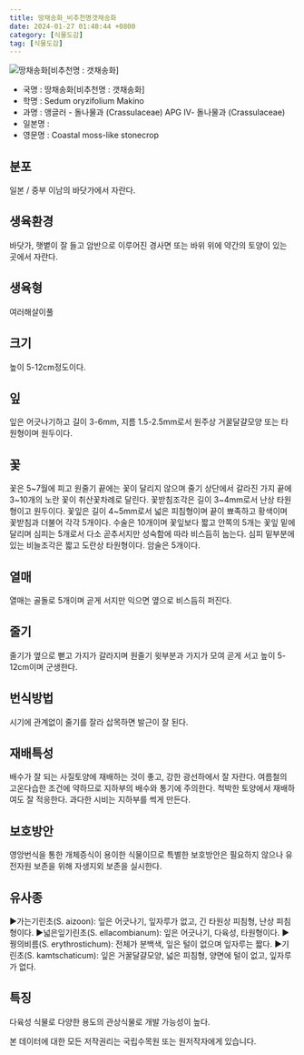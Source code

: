 ```yaml
---
title: 땅채송화_비추천명갯채송화
date: 2024-01-27 01:48:44 +0800
category: [식물도감]
tag: [식물도감]
---
```




![땅채송화[비추천명 : 갯채송화]](/fileUpload/plants/basic/Crassulaceae/Sedum/18481/1_th2.JPG)
- 국명 : 땅채송화[비추천명 : 갯채송화]
- 학명 : Sedum oryzifolium Makino
- 과명 : 앵글러 - 돌나물과 (Crassulaceae) APG Ⅳ- 돌나물과 (Crassulaceae)
- 일본명 : 
- 영문명 : Coastal moss-like stonecrop


## 분포
일본 / 중부 이남의 바닷가에서 자란다.
## 생육환경
바닷가, 햇볕이 잘 들고 암반으로 이루어진 경사면 또는 바위 위에 약간의 토양이 있는 곳에서 자란다.
## 생육형
여러해살이풀 
## 크기
높이 5-12cm정도이다.
## 잎
잎은 어긋나기하고 길이 3-6mm, 지름 1.5-2.5mm로서 원주상 거꿀달걀모양 또는 타원형이며 원두이다.
## 꽃
꽃은 5~7월에 피고 원줄기 끝에는 꽃이 달리지 않으며 줄기 상단에서 갈라진 가지 끝에 3~10개의 노란 꽃이 취산꽃차례로 달린다. 꽃받침조각은 길이 3~4mm로서 난상 타원형이고 원두이다. 꽃잎은 길이 4~5mm로서 넓은 피침형이며 끝이 뾰족하고 황색이며 꽃받침과 더불어 각각 5개이다. 수술은 10개이며 꽃잎보다 짧고 안쪽의 5개는 꽃잎 밑에 달리며 심피는 5개로서 다소 곧추서지만 성숙함에 따라 비스듬히 눕는다. 심피 밑부분에 있는 비늘조각은 짧고 도란상 타원형이다. 암술은 5개이다.
## 열매
열매는 골돌로 5개이며 곧게 서지만 익으면 옆으로 비스듬히 퍼진다.
## 줄기
줄기가 옆으로 뻗고 가지가 갈라지며 원줄기 윗부분과 가지가 모여 곧게 서고 높이 5-12cm이며 군생한다.
## 번식방법
시기에 관계없이 줄기를 잘라 삽목하면 발근이 잘 된다.
## 재배특성
배수가 잘 되는 사질토양에 재배하는 것이 좋고, 강한 광선하에서 잘 자란다. 여름철의 고온다습한 조건에 약하므로 지하부의 배수와 통기에 주의한다. 척박한 토양에서 재배하여도 잘 적응한다. 과다한 시비는 지하부를 썩게 만든다.
## 보호방안
영앙번식을 통한 개체증식이 용이한 식물이므로 특별한 보호방안은 필요하지 않으나 유전자원 보존을 위해 자생지외 보존을 실시한다.
## 유사종
▶가는기린초(S. aizoon): 잎은 어긋나기, 잎자루가 없고, 긴 타원상 피침형, 난상 피침형이다.▶넓은잎기린초(S. ellacombianum): 잎은 어긋나기, 다육성, 타원형이다.▶꿩의비름(S. erythrostichum): 전체가 분백색, 잎은 털이 없으며 잎자루는 짧다.▶기린초(S. kamtschaticum): 잎은 거꿀달걀모양, 넓은 피침형, 양면에 털이 없고, 잎자루가 없다.
## 특징
다육성 식물로 다양한 용도의 관상식물로 개발 가능성이 높다.






본 데이터에 대한 모든 저작권리는 국립수목원 또는 원저작자에게 있습니다.
